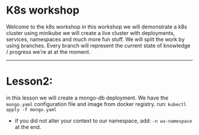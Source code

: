 # K8s workshop

Welcome to the k8s workshop
in this workshop we will demonstrate a k8s cluster using minikube
we will create a live cluster with deployments, services, namespaces and much more fun stuff.
We will split the work by using branches. Every branch will represent the current
state of knowledge / progress we're at at the moment.

---
# Lesson2:
in this lesson we will create a mongo-db deployment.
We have the `mongo.yaml` configuration file and image from docker registry.
run:
`kubectl apply -f mongo.yaml`

* if you did not alter your context to our namespace, add: `-n ws-namespace` at the end.